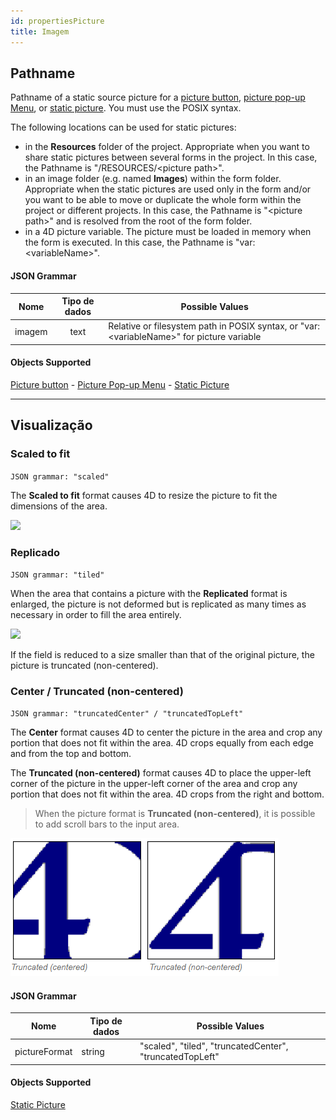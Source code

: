 ```yaml
---
id: propertiesPicture
title: Imagem
---
```



## Pathname

Pathname of a static source picture for a [picture button](pictureButton_overview.md), [picture pop-up Menu](picturePopupMenu_overview.md), or [static picture](staticPicture.md). You must use the POSIX syntax.

The following locations can be used for static pictures:

- in the **Resources** folder of the project. Appropriate when you want to share static pictures between several forms in the project. In this case, the Pathname is "/RESOURCES/\<picture path\>".
- in an image folder (e.g. named **Images**) within the form folder. Appropriate when the static pictures are used only in the form and/or you want to be able to move or duplicate the whole form within the project or different projects. In this case, the Pathname is "\<picture path\>" and is resolved from the root of the form folder.
- in a 4D picture variable. The picture must be loaded in memory when the form is executed. In this case, the Pathname is "var:\<variableName\>".

#### JSON Grammar

|  Nome  | Tipo de dados | Possible Values                                                                               |
|:------:|:-------------:| --------------------------------------------------------------------------------------------- |
| imagem |     text      | Relative or filesystem path in POSIX syntax, or "var:\<variableName\>" for picture variable |

#### Objects Supported

[Picture button](pictureButton_overview.md) - [Picture Pop-up Menu](picturePopupMenu_overview.md) - [Static Picture](staticPicture.md)

---

## Visualização

### Scaled to fit

`JSON grammar: "scaled"`

The **Scaled to fit** format causes 4D to resize the picture to fit the dimensions of the area.

![](../assets/en/FormObjects/property_pictureFormat_ScaledToFit.png)

### Replicado

`JSON grammar: "tiled"`

When the area that contains a picture with the **Replicated** format is enlarged, the picture is not deformed but is replicated as many times as necessary in order to fill the area entirely.

![](../assets/en/FormObjects/property_pictureFormat_Replicated.png)

If the field is reduced to a size smaller than that of the original picture, the picture is truncated (non-centered).

### Center / Truncated (non-centered)

`JSON grammar: "truncatedCenter" / "truncatedTopLeft"`

The **Center** format causes 4D to center the picture in the area and crop any portion that does not fit within the area. 4D crops equally from each edge and from the top and bottom.

The **Truncated (non-centered)** format causes 4D to place the upper-left corner of the picture in the upper-left corner of the area and crop any portion that does not fit within the area. 4D crops from the right and bottom.
> When the picture format is **Truncated (non-centered)**, it is possible to add scroll bars to the input area.

![](../assets/en/FormObjects/property_pictureFormat_Truncated.png)

#### JSON Grammar

| Nome          | Tipo de dados | Possible Values                                          |
| ------------- | ------------- | -------------------------------------------------------- |
| pictureFormat | string        | "scaled", "tiled", "truncatedCenter", "truncatedTopLeft" |

#### Objects Supported

[Static Picture](staticPicture.md)

